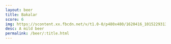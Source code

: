 ```yaml
---
layout: beer
title: Bakalar
score: 6
img: https://scontent.xx.fbcdn.net/v/t1.0-0/p480x480/1620416_10152293133463745_1571056383_n.jpg?oh=72504c2a0881d1a3094fe281bb8b572c&oe=590EB40A
desc: A mild beer
permalink: /beer/:title.html
---
```


